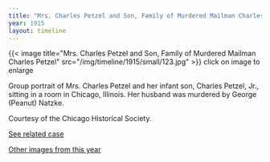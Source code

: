 ```yaml
---
title: "Mrs. Charles Petzel and Son, Family of Murdered Mailman Charles Petzel"
year: 1915
layout: timeline
---
```


{{< image title="Mrs. Charles Petzel and Son, Family of Murdered Mailman Charles Petzel" src="/img/timeline/1915/small/123.jpg" >}}
click on image to enlarge

Group portrait of Mrs. Charles Petzel and her infant son, Charles Petzel, Jr., sitting in a room in Chicago, Illinois. Her husband was murdered by George (Peanut) Natzke. 

Courtesy of the Chicago Historical Society. 

[See related case](/database/4648/)  

[Other images from this year](/historical/timeline/1915)